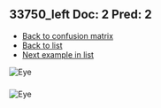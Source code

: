 ## 33750_left Doc: 2 Pred: 2
- [Back to confusion matrix](https://github.com/juliandewit/kaggle_retinopathy/blob/master/matrix.md)
- [Back to list](https://github.com/juliandewit/kaggle_retinopathy/blob/master/lists/22/list.md)
- [Next example in list](https://github.com/juliandewit/kaggle_retinopathy/blob/master/lists/22/33/33786_left.md)

![Eye](https://retinopaty.blob.core.windows.net/size1024/33750_left_2.jpeg)

### 

![Eye]()
